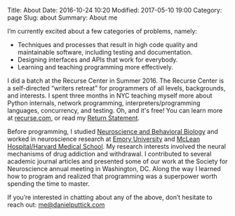 Title: About
Date: 2016-10-24 10:20
Modified: 2017-05-10 19:00
Category: page
Slug: about
Summary: About me


I’m currently excited about a few categories of problems, namely:

- Techniques and processes that result in high code quality and maintainable software, including testing and documentation.
- Designing interfaces and APIs that work for everybody.
- Learning and teaching programming more effectively.


I did a batch at the Recurse Center in Summer 2016. The Recurse Center is a self-directed “writers retreat” for programmers of all levels, backgrounds, and interests. I spent three months in NYC teaching myself more about Python internals, network programming, interpreters/programming languages, concurrency, and testing. Oh, and it's free! You can learn more at [recurse.com](https://www.recurse.com/scout/click?t=70c642aa7102a1a2b43dc2ba3585c703), or read my [Return Statement]({filename}/writing/return-statement.md).

Before programming, I studied [Neuroscience and Behavioral Biology](http://www.nbb.emory.edu) and worked in neuroscience research at [Emory University](http://genetics.emory.edu/research/weinshenker/) and [McLean Hospital/Harvard Medical School](http://www.mcleanhospital.org/research-programs/elena-h-chartoff-neurobiology-motivated-behavior-laboratory). My research interests involved the neural mechanisms of drug addiction and withdrawal. I contributed to several academic journal articles and presented some of our work at the Society for Neuroscience annual meeting in Washington, DC. Along the way I learned how to program and realized that programming was a superpower worth spending the time to master.

If you’re interested in chatting about any of the above, don’t hesitate to reach out: me@danielputtick.com

